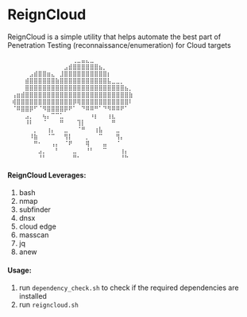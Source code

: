 # ReignCloud
ReignCloud is a simple utility that helps automate the best part of Penetration Testing (reconnaissance/enumeration) for Cloud targets
```
⠀⠀⠀⠀⠀⠀⠀⠀⠀⠀⠀⠀⠀⠀⠀⢀⣀⣤⣄⣀⠀⠀⠀⠀⠀⠀⠀⠀⠀⠀
⠀⠀⠀⠀⠀⠀⠀⠀⠀⠀⠀⠀⠀⣠⣾⣿⣿⣿⣿⣿⣿⣦⡀⠀⠀⠀⠀⠀⠀⠀
⠀⠀⠀⠀⠀⣠⣾⣿⣿⣶⣄⠀⣸⣿⣿⣿⣿⣿⣿⣿⣿⣿⣿⡆⠀⠀⠀⠀⠀⠀
⠀⠀⠀⠀⣾⣿⣿⣿⣿⣿⣿⣷⣿⣿⣿⣿⣿⣿⣿⣿⣿⣿⣿⣧⣀⣀⡀⠀⠀⠀
⠀⠀⠀⠀⣿⣿⣿⣿⣿⣿⣿⣿⣿⣿⣿⣿⣿⣿⣿⣿⣿⣿⣿⣿⣿⣿⣿⣦⡀⠀
⠀⢠⣶⣾⣿⣿⣿⣿⣿⣿⣿⣿⣿⣿⣿⣿⣿⣿⣿⣿⣿⣿⣿⣿⣿⣿⣿⣿⣷⠀
⠀⢾⣿⣿⣿⣿⣿⣿⣿⣿⣿⣿⣿⣿⣿⡿⢿⣿⣿⣿⣿⣿⣿⣿⣿⣿⣿⣿⠇⠀
⠀⠈⠿⣿⣿⡿⠋⠈⠻⣿⣿⣿⣿⡿⠟⠁⠀⠙⠿⠿⠛⠁⠙⠻⠿⠿⠟⠁⠀⠀
⠀⠀⠀⠀⣠⡀⠀⠀⢦⡄⠉⠉⣁⠀⠀⠀⠀⠀⠀⠰⡆⠀⠀⢰⣆⠀⠀⠀⠀⠀
⠀⠀⠀⠀⠸⠇⠀⠀⠈⠀⠀⠀⠛⠀⠀⠀⢹⡇⠀⠀⠀⠀⠀⠀⠛⠀⠀⠀⠀⠀
⠀⠀⠀⠀⠀⠀⡀⠀⠀⢰⡄⠀⠀⣀⠀⠀⠈⠛⠀⠀⢰⣧⠀⠀⠀⣀⠀⠀⠀⠀
⠀⠀⠀⠀⠀⠸⣷⠀⠀⠈⠉⠀⠀⢻⡇⠀⠀⠀⡀⠀⠀⠉⠀⠀⠀⢻⡄⠀⠀⠀
⠀⠀⠀⠀⠀⠀⠛⠂⠀⠀⢠⡄⠀⠈⠟⠀⠀⠀⢿⠀⠀⠀⣤⠀⠀⠈⠀⠀⠀⠀
⠀⠀⠀⠀⠀⠀⠀⣠⡀⠀⠀⠃⠀⠀⠀⣀⠀⠀⠘⠃⠀⠀⠉⠀⠀⠀⢰⡄⠀⠀
⠀⠀⠀⠀⠀⠀⠀⠘⠃⠀⠀⠀⠀⠀⠀⠛⠂⠀⠀⠀⠀⠀⠀⠀⠀⠀⠘⠓⠀⠀
```
#### ReignCloud Leverages:
1. bash
2. nmap
3. subfinder
4. dnsx
5. cloud edge
6. masscan
7. jq
8. anew
  
#### Usage:
1. run `dependency_check.sh` to check if the required dependencies are installed
2. run `reigncloud.sh`
